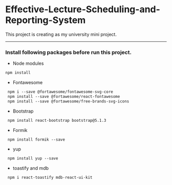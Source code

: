 # Effective-Lecture-Scheduling-and-Reporting-System
This project is creating as my university mini project. 

------
### Install following packages before run this project.

* Node modules
```markdown
npm install
```
* Fontawesome
```markdown
 npm i --save @fortawesome/fontawesome-svg-core
 npm install --save @fortawesome/react-fontawesome
 npm install --save @fortawesome/free-brands-svg-icons
```
* Bootstrap
```markdown
 npm install react-bootstrap bootstrap@5.1.3
```
* Formik
```markdown
 npm install formik --save
```
* yup
```markdown
 npm install yup --save
```
* toastify and mdb
```markdown
 npm i react-toastify mdb-react-ui-kit
```